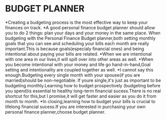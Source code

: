 # BUDGET PLANNER

 
 *Creating a budgeting process is the most effective way to keep your finances on track.
 *A good personal finance budget planner should allow you to do 2 things: plan your days and your 
 money in the same place. When budgeting with the Personal Finance Budget planner,both setting monthly goals that you can 
 see and scheduling your bills each month are really important.This is because goals(especialy 
 financial ones) and being intentional about paying your bills are related.
 *When we are intentional with one area in our lives,it will spill over into other areas as well.
 *When you become intentional with your money and life go hand-in-hand,Goal setting and intentionality
 are coupled together as well.
 *I cannot say this enough.Budgeting every single month with your spouse(if you are married)should be non-negotiable.
 If youre single,it's just as important to be budgeting monthly.Learning how to budget prospectively
 (budgeting before you spend)is essential to healthy long-term financial sucess.There is no real shortcut 
 for this,but I promise,it will get faster and easier as you do it from month to month.
 *In closing,learning how to budget your bills is crucial to lifelong financial sucess.If you are interested
 in purchasing your own personal finance planner,choose budget planner.

